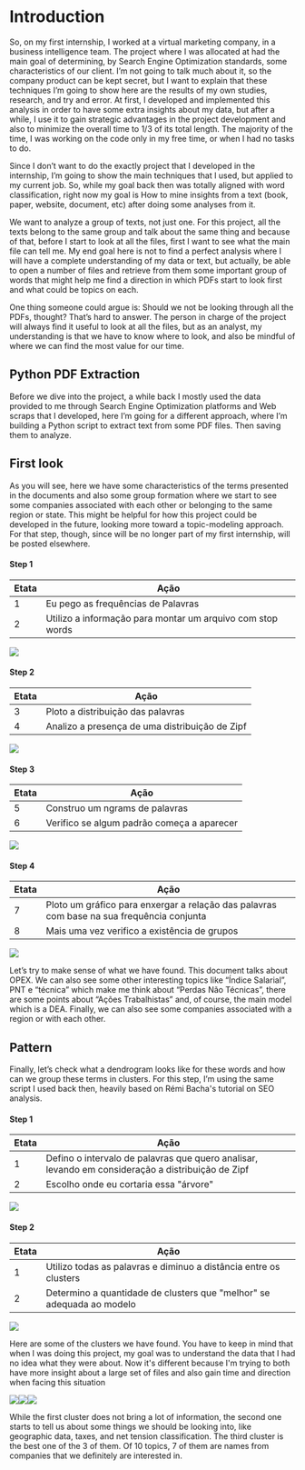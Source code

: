 # Introduction

So, on my first internship, I worked at a virtual marketing company, in a business intelligence team. The project where I was allocated at had the main goal of determining, by Search Engine Optimization standards, some characteristics of our client. I’m not going to talk much about it, so the company product can be kept secret, but I want to explain that these techniques I’m going to show here are the results of my own studies, research, and try and error. At first, I developed and implemented this analysis in order to have some extra insights about my data, but after a while, I use it to gain strategic advantages in the project development and also to minimize the overall time to 1/3 of its total length. The majority of the time, I was working on the code only in my free time, or when I had no tasks to do.

Since I don’t want to do the exactly project that I developed in the internship, I’m going to show the main techniques that I used, but applied to my current job. So, while my goal back then was totally aligned with word classification, right now my goal is How to mine insights from a text (book, paper, website, document, etc) after doing some analyses from it.

We want to analyze a group of texts, not just one. For this project, all the texts belong to the same group and talk about the same thing and because of that, before I start to look at all the files, first I want to see what the main file can tell me. My end goal here is not to find a perfect analysis where I will have a complete understanding of my data or text, but actually, be able to open a number of files and retrieve from them some important group of words that might help me find a direction in which PDFs start to look first and what could be topics on each.

One thing someone could argue is: Should we not be looking through all the PDFs, thought? That’s hard to answer. The person in charge of the project will always find it useful to look at all the files, but as an analyst, my understanding is that we have to know where to look, and also be mindful of where we can find the most value for our time. 


## Python PDF Extraction

Before we dive into the project, a while back I mostly used the data provided to me through Search Engine Optimization platforms and Web scraps that I developed, here I’m going for a different approach, where I’m building a Python script to extract text from some PDF files. Then saving them to analyze.


## First look 

As you will see, here we have some characteristics of the terms presented in the documents and also some group formation where we start to see some companies associated with each other or belonging to the same region or state. This might be helpful for how this project could be developed in the future, looking more toward a topic-modeling approach. For that step, though, since will be no longer part of my first internship, will be posted elsewhere.

#### Step 1

| Etata  | Ação |
| ------------- | ------------- |
| 1  | Eu pego as frequências de Palavras  |
| 2 | Utilizo a informação para montar um arquivo com stop words  |

![](my_images/1.jpg)

#### Step 2

| Etata  | Ação |
| ------------- | ------------- |
| 3  | Ploto a distribuição das palavras  |
| 4 | Analizo a presença de uma distribuição de Zipf  |

![](my_images/2.png)

#### Step 3

| Etata  | Ação |
| ------------- | ------------- |
| 5  | Construo um ngrams de palavras   |
| 6 | Verifico se algum padrão começa a aparecer  |

![](my_images/3.jpg)

#### Step 4

| Etata  | Ação |
| ------------- | ------------- |
| 7  | Ploto um gráfico para enxergar a relação das palavras com base na sua frequência conjunta  |
| 8 | Mais uma vez verifico a existência de grupos  |

![](my_images/4.png)

Let’s try to make sense of what we have found. This document talks about OPEX. We can also see some other interesting topics like “Índice Salarial”, PNT e “técnica” which make me think about “Perdas Não Técnicas”, there are some points about “Ações Trabalhistas” and, of course, the main model which is a DEA. Finally, we can also see some companies associated with a region or with each other.  

## Pattern

Finally, let’s check what a dendrogram looks like for these words and how can we group these terms in clusters. For this step, I’m using the same script I used back then, heavily based on Rémi Bacha's tutorial on SEO analysis.  

#### Step 1

| Etata  | Ação |
| ------------- | ------------- |
| 1  | Defino o intervalo de palavras que quero analisar, levando em consideração a distribuição de Zipf  |
| 2 | Escolho onde eu cortaria essa "árvore"  |

![](my_images/5.png)


#### Step 2

| Etata  | Ação |
| ------------- | ------------- |
| 1  | Utilizo todas as palavras e diminuo a distância entre os clusters  |
| 2 | Determino a quantidade de clusters que "melhor" se adequada ao modelo  |

![](my_images/6.png)

Here are some of the clusters we have found. You have to keep in mind that when I was doing this project, my goal was to understand the data that I had no idea what they were about. Now it's different because I'm trying to both have more insight about a large set of files and also gain time and direction when facing this situation

![](my_images/7.jpg)![](my_images/8.jpg)![](my_images/9.jpg)

While the first cluster does not bring a lot of information, the second one starts to tell us about some things we should be looking into, like geographic data, taxes, and net tension classification. The third cluster is the best one of the 3 of them. Of 10 topics, 7 of them are names from companies that we definitely are interested in. 
